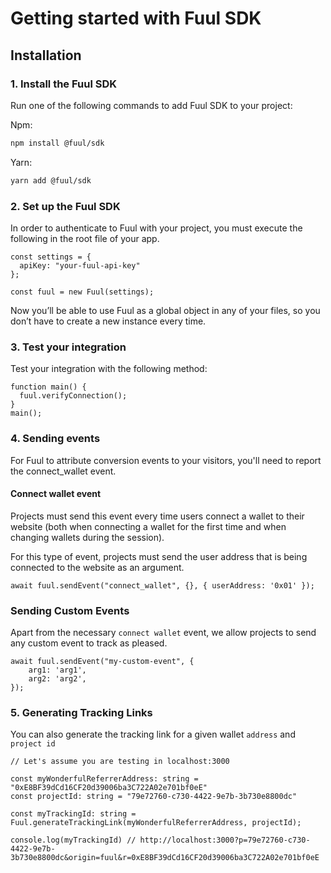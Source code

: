 # Getting started with Fuul SDK

## Installation

### 1. Install the Fuul SDK

Run one of the following commands to add Fuul SDK to your project:

Npm:

```bash
npm install @fuul/sdk
```

Yarn:

```bash
yarn add @fuul/sdk
```

### 2. Set up the Fuul SDK

In order to authenticate to Fuul with your project, you must execute the following in the root file of your app.

```tsx
const settings = {
  apiKey: "your-fuul-api-key" 
};

const fuul = new Fuul(settings);
```

Now you’ll be able to use Fuul as a global object in any of your files, so you don’t have to create a new instance every time.

### 3. Test your integration

Test your integration with the following method:

```tsx
function main() {
  fuul.verifyConnection();
}
main();
```

### 4. Sending events

For Fuul to attribute conversion events to your visitors, you'll need to report the connect_wallet event. 

#### Connect wallet event

Projects must send this event every time users connect a wallet to their website (both when connecting a wallet for the first time and when changing wallets during the session).

For this type of event, projects must send the user address that is being connected to the website as an argument.

```tsx
await fuul.sendEvent("connect_wallet", {}, { userAddress: '0x01' });
```

### Sending Custom Events

Apart from the necessary `connect wallet` event, we allow projects to send any custom event to track as pleased.

```tsx
await fuul.sendEvent("my-custom-event", {
	arg1: 'arg1',
	arg2: 'arg2',
});
```

### 5. Generating Tracking Links

You can also generate the tracking link for a given wallet `address` and `project id`

```tsx
// Let's assume you are testing in localhost:3000

const myWonderfulReferrerAddress: string = "0xE8BF39dCd16CF20d39006ba3C722A02e701bf0eE"
const projectId: string = "79e72760-c730-4422-9e7b-3b730e8800dc"

const myTrackingId: string = Fuul.generateTrackingLink(myWonderfulReferrerAddress, projectId);

console.log(myTrackingId) // http://localhost:3000?p=79e72760-c730-4422-9e7b-3b730e8800dc&origin=fuul&r=0xE8BF39dCd16CF20d39006ba3C722A02e701bf0eE 
```
